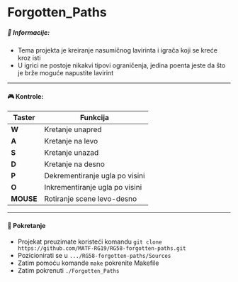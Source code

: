 # Forgotten_Paths

##### :memo: Informacije:
* Tema projekta je kreiranje nasumičnog lavirinta i igrača koji se kreće kroz isti <br>
* U igrici ne postoje nikakvi tipovi ograničenja, jedina poenta jeste da što je brže moguće napustite lavirint <br>

<hr>

#### :video_game: Kontrole:

| Taster       | Funkcija                       |
| -----------  | -----------                    |
| **W**        | Kretanje unapred               |
| **A**        | Kretanje na levo               |
| **S**        | Kretanje unazad                |
| **D**        | Kretanje na desno              |
| **P**        | Dekrementiranje ugla po visini |
| **O**        | Inkrementiranje ugla po visini |
| **MOUSE**    | Rotiranje scene levo-desno     |

<hr>

#### :wrench: Pokretanje
* Projekat preuzimate koristeći komandu `git clone https://github.com/MATF-RG19/RG58-forgotten-paths.git` <br>
* Pozicionirati se u ```.../RG58-forgotten-paths/Sources``` <br>
* Zatim pomoću komande `make` pokrenite Makefile <br>
* Zatim pokrenuti ```./Forgotten_Paths```
